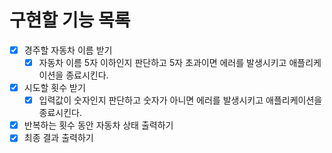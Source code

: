 # 구현할 기능 목록

- [x] 경주할 자동차 이름 받기
  - [x] 자동차 이름 5자 이하인지 판단하고 5자 초과이면 에러를 발생시키고 애플리케이션을 종료시킨다.
- [x] 시도할 횟수 받기
  - [x] 입력값이 숫자인지 판단하고 숫자가 아니면 에러를 발생시키고 애플리케이션을 종료시킨다.
- [x] 반복하는 횟수 동안 자동차 상태 출력하기
- [x] 최종 결과 출력하기

